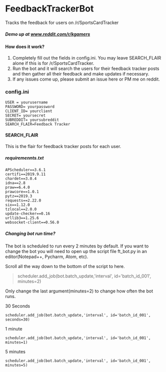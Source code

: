 # FeedbackTrackerBot
 Tracks the feedback for users on /r/SportsCardTracker
 
##### Demo up at www.reddit.com/r/kgamers
 
 #### How does it work?
 1. Completely fill out the fields in config.ini.  You may leave SEARCH_FLAIR alone if this is for /r/SportsCardTracker.
 2. Run the bot and it will search the users for their feedback tracker posts and then gather all their feedback and make updates if necessary.
 3. If any issues come up, please submit an issue here or PM me on reddit.
 
 ### config.ini
 ```
USER = yourusername
PASSWORD= yourpassword
CLIENT_ID= yourclient
SECRET= yoursecret
SUBREDDIT= yoursubreddit
SEARCH_FLAIR=Feedback Tracker
```

#### SEARCH_FLAIR
This is the flair for feedback tracker posts for each user.


##### requiremennts.txt
```
APScheduler==3.6.1
certifi==2019.9.11
chardet==3.0.4
idna==2.8
praw==6.4.0
prawcore==1.0.1
pytz==2019.3
requests==2.22.0
six==1.12.0
tzlocal==2.0.0
update-checker==0.16
urllib3==1.25.6
websocket-client==0.56.0
```

##### Changing bot run time?
The bot is scheduled to run every 2 minutes by default.  If you want to change the bot you will need to open up the script file ft_bot.py in an editor(Notepad++, Pycharm, Atom, etc).

Scroll all the way down to the bottom of the script to here.
> scheduler.add_job(bot.batch_update,'interval', id='batch_id_001', minutes=2)

Only change the last argument(minutes=2) to change how often the bot runs.


30 Seconds
```
scheduler.add_job(bot.batch_update,'interval', id='batch_id_001', seconds=30)
```

1 minute
```
scheduler.add_job(bot.batch_update,'interval', id='batch_id_001', minutes=1)
```
5 minutes
```
scheduler.add_job(bot.batch_update,'interval', id='batch_id_001', minutes=5)
```
